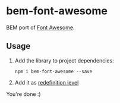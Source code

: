 # bem-font-awesome

BEM port of [Font Awesome](http://fontawesome.io).

## Usage

1. Add the library to project dependencies:
    ```
    npm i bem-font-awesome --save
    ```
2. Add it as [redefinition level](https://en.bem.info/methodology/key-concepts/#redefinition-level)

You're done :)

